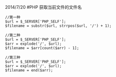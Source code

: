 2014/7/20
#PHP 获取当前文件的文件名

    //第一种
    $url = $_SERVER['PHP_SELF'];
    $filename = substr($url, strrpos($url, '/') + 1);
        
    //第二种
    $url = $_SERVER['PHP_SELF'];
    $arr = explode('/', $url);
    $filename = $arr[count($arr) - 1];
        
    //第三种
    $url = $_SERVER['PHP_SELF'];
    $arr = explode('/', $url);
    $filename = end($arr);